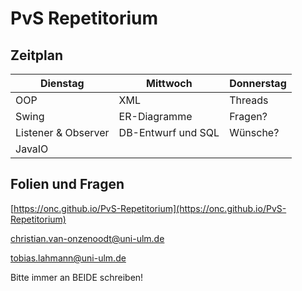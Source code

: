 # PvS Repetitorium



## Zeitplan

| Dienstag            | Mittwoch           | Donnerstag |
| ---                 | ---                | ---        |
| OOP                 | XML                | Threads    |
| Swing               | ER-Diagramme       | Fragen?    |
| Listener & Observer | DB-Entwurf und SQL | Wünsche?   |
| JavaIO              |                    |            |



## Folien und Fragen

[https://onc.github.io/PvS-Repetitorium](https://onc.github.io/PvS-Repetitorium)

christian.van-onzenoodt@uni-ulm.de

tobias.lahmann@uni-ulm.de

Bitte immer an BEIDE schreiben!
